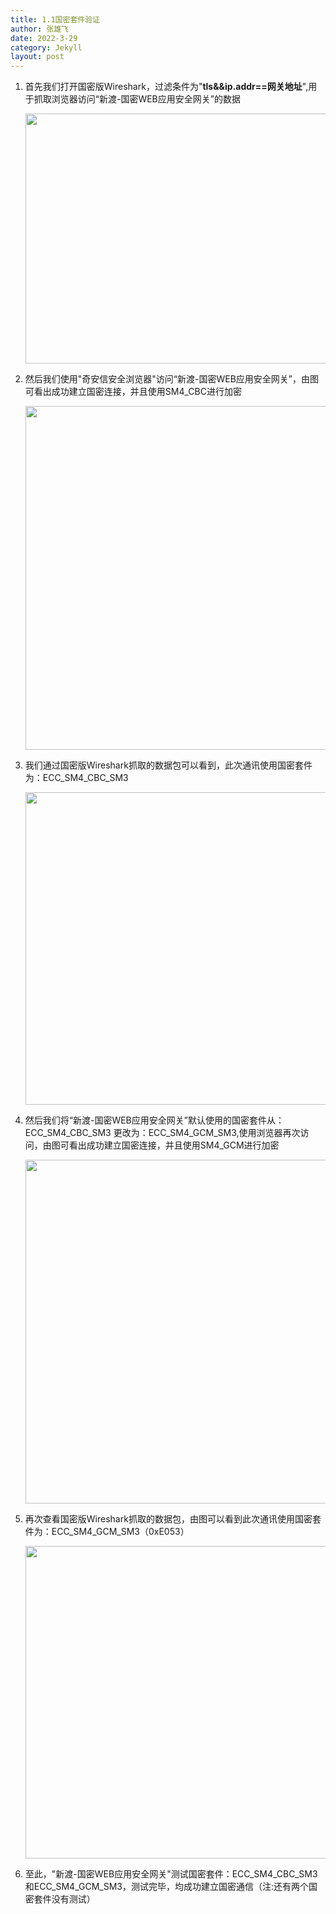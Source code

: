 ```yaml
---
title: 1.1国密套件验证
author: 张雄飞
date: 2022-3-29
category: Jekyll
layout: post
---
```


1. 首先我们打开国密版Wireshark，过滤条件为"**tls&&ip.addr==网关地址**",用于抓取浏览器访问“新渡-国密WEB应用安全网关”的数据

   <div>
       <img src="{{ site.baseurl}}/image/Wireshark.png" width="950" height="400">
   </div>

2. 然后我们使用"奇安信安全浏览器"访问“新渡-国密WEB应用安全网关”，由图可看出成功建立国密连接，并且使用SM4_CBC进行加密

   <div>
       <img src="{{ site.baseurl}}/image/gm_cbc.png" width="950" height="550">
   </div>

3. 我们通过国密版Wireshark抓取的数据包可以看到，此次通讯使用国密套件为：ECC_SM4_CBC_SM3

   <div>
       <img src="{{ site.baseurl}}/image/Wireshark_cbc.png" width="950" height="500">
   </div>

4. 然后我们将“新渡-国密WEB应用安全网关”默认使用的国密套件从：ECC_SM4_CBC_SM3 更改为：ECC_SM4_GCM_SM3,使用浏览器再次访问，由图可看出成功建立国密连接，并且使用SM4_GCM进行加密

   <div>
       <img src="{{ site.baseurl}}/image/gm_gcm.png" width="950" height="550">
   </div>

5. 再次查看国密版Wireshark抓取的数据包，由图可以看到此次通讯使用国密套件为：ECC_SM4_GCM_SM3（0xE053）

   <div>
       <img src="{{ site.baseurl}}/image/Wireshark_gcm.png" width="950" height="500">
   </div>

6. 至此，"新渡-国密WEB应用安全网关"测试国密套件：ECC_SM4_CBC_SM3和ECC_SM4_GCM_SM3，测试完毕，均成功建立国密通信（注:还有两个国密套件没有测试）
